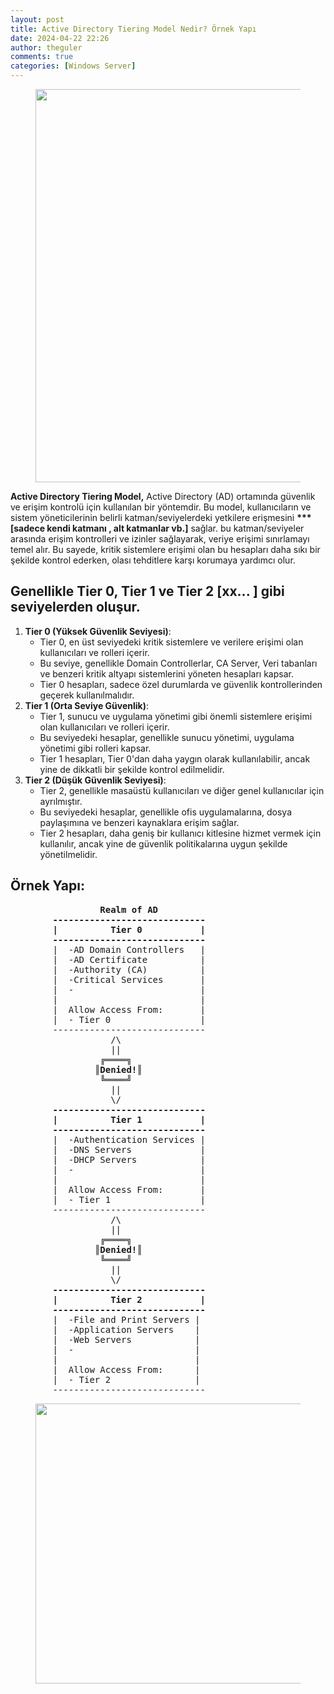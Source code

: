 ```yaml
---
layout: post
title: Active Directory Tiering Model Nedir? Örnek Yapı
date: 2024-04-22 22:26
author: theguler
comments: true
categories: [Windows Server]
---
```

<!-- wp:image {"id":11370,"width":"629px","height":"auto","sizeSlug":"large","linkDestination":"none"} -->
<figure class="wp-block-image size-large is-resized"><img src="https://theguler.wordpress.com/wp-content/uploads/2024/04/tiers-active-directorys-5.jpg?w=1024" alt="" class="wp-image-11370" style="width:629px;height:auto" /></figure>
<!-- /wp:image -->

<!-- wp:paragraph -->
<p><strong>Active Directory Tiering Model,</strong> Active Directory (AD) ortamında güvenlik ve erişim kontrolü için kullanılan bir yöntemdir. Bu model, kullanıcıların ve sistem yöneticilerinin belirli katman/seviyelerdeki yetkilere erişmesini <strong>***[sadece kendi katmanı , alt katmanlar vb.]</strong> sağlar. bu katman/seviyeler arasında erişim kontrolleri ve izinler sağlayarak, veriye erişimi sınırlamayı temel alır. Bu sayede, kritik sistemlere erişimi olan bu hesapları daha sıkı bir şekilde kontrol ederken, olası tehditlere karşı korumaya yardımcı olur.</p>
<!-- /wp:paragraph -->

<!-- wp:heading -->
<h2 class="wp-block-heading"><strong>Genellikle Tier 0, Tier 1 ve Tier 2 [xx... ] gibi seviyelerden oluşur.</strong></h2>
<!-- /wp:heading -->

<!-- wp:list {"ordered":true} -->
<ol class="wp-block-list"><!-- wp:list-item -->
<li><strong>Tier 0 (Yüksek Güvenlik Seviyesi)</strong>:<!-- wp:list -->
<ul class="wp-block-list"><!-- wp:list-item -->
<li>Tier 0, en üst seviyedeki kritik sistemlere ve verilere erişimi olan kullanıcıları ve rolleri içerir.</li>
<!-- /wp:list-item -->

<!-- wp:list-item -->
<li>Bu seviye, genellikle Domain Controllerlar, CA Server, Veri tabanları ve benzeri kritik altyapı sistemlerini yöneten hesapları kapsar.</li>
<!-- /wp:list-item -->

<!-- wp:list-item -->
<li>Tier 0 hesapları, sadece özel durumlarda ve güvenlik kontrollerinden geçerek kullanılmalıdır.</li>
<!-- /wp:list-item --></ul>
<!-- /wp:list --></li>
<!-- /wp:list-item -->

<!-- wp:list-item -->
<li><strong>Tier 1 (Orta Seviye Güvenlik)</strong>:<!-- wp:list -->
<ul class="wp-block-list"><!-- wp:list-item -->
<li>Tier 1, sunucu ve uygulama yönetimi gibi önemli sistemlere erişimi olan kullanıcıları ve rolleri içerir.</li>
<!-- /wp:list-item -->

<!-- wp:list-item -->
<li>Bu seviyedeki hesaplar, genellikle sunucu yönetimi, uygulama yönetimi gibi rolleri kapsar.</li>
<!-- /wp:list-item -->

<!-- wp:list-item -->
<li>Tier 1 hesapları, Tier 0'dan daha yaygın olarak kullanılabilir, ancak yine de dikkatli bir şekilde kontrol edilmelidir.</li>
<!-- /wp:list-item --></ul>
<!-- /wp:list --></li>
<!-- /wp:list-item -->

<!-- wp:list-item -->
<li><strong>Tier 2 (Düşük Güvenlik Seviyesi)</strong>:<!-- wp:list -->
<ul class="wp-block-list"><!-- wp:list-item -->
<li>Tier 2, genellikle masaüstü kullanıcıları ve diğer genel kullanıcılar için ayrılmıştır.</li>
<!-- /wp:list-item -->

<!-- wp:list-item -->
<li>Bu seviyedeki hesaplar, genellikle ofis uygulamalarına, dosya paylaşımına ve benzeri kaynaklara erişim sağlar.</li>
<!-- /wp:list-item -->

<!-- wp:list-item -->
<li>Tier 2 hesapları, daha geniş bir kullanıcı kitlesine hizmet vermek için kullanılır, ancak yine de güvenlik politikalarına uygun şekilde yönetilmelidir.</li>
<!-- /wp:list-item --></ul>
<!-- /wp:list --></li>
<!-- /wp:list-item --></ol>
<!-- /wp:list -->

<!-- wp:heading -->
<h2 class="wp-block-heading"><strong>Örnek Yapı:</strong></h2>
<!-- /wp:heading -->

<!-- wp:preformatted -->
<pre class="wp-block-preformatted">                 <strong>Realm of AD</strong><br>        <strong>-----------------------------</strong><br>        <strong>| </strong>         <strong>Tier 0</strong>           <strong>|</strong><br>        <strong>-----------------------------</strong><br>        |  -AD Domain Controllers   |<br>        |  -AD Certificate          |<br>        |  -Authority (CA)          |<br>        |  -Critical Services       |<br>        |  -                        |<br>        |                           |<br>        |  Allow Access From:       |<br>        |  - Tier 0                 |<br>        -----------------------------<br>                   /\<br>                   ||<br>                 ╔════╗<br>                ║<strong>Denied!</strong>║<br>                 ╚════╝ <br>                   ||<br>                   \/<br>        <strong>-----------------------------</strong><br>        <strong>|</strong>          <strong>Tier 1 </strong>          <strong>|</strong><br>        <strong>-----------------------------</strong><br>        |  -Authentication Services |<br>        |  -DNS Servers             |<br>        |  -DHCP Servers            |<br>        |  -                        |<br>        |                           |<br>        |  Allow Access From:       |<br>        |  - Tier 1                 |<br>        -----------------------------<br>                   /\<br>                   ||<br>                 ╔════╗<br>                ║<strong>Denied!</strong>║<br>                 ╚════╝<br>                   ||<br>                   \/<br>        <strong>-----------------------------</strong><br>        <strong>|</strong>          <strong>Tier 2 </strong>          <strong>|</strong><br>        <strong>-----------------------------</strong><br>        |  -File and Print Servers |<br>        |  -Application Servers    |<br>        |  -Web Servers            |<br>        |  -                       |<br>        |                          |<br>        |  Allow Access From:      |<br>        |  - Tier 2                |<br>        -----------------------------</pre>
<!-- /wp:preformatted -->

<!-- wp:image {"id":15296,"width":"448px","height":"auto","sizeSlug":"large","linkDestination":"none"} -->
<figure class="wp-block-image size-large is-resized"><img src="https://theguler.wordpress.com/wp-content/uploads/2024/04/example_ad_organization.jpeg?w=530" alt="" class="wp-image-15296" style="width:448px;height:auto" /></figure>
<!-- /wp:image -->
